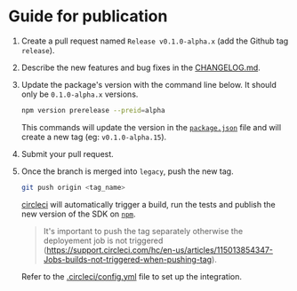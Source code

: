 # Guide for publication

1. Create a pull request named `Release v0.1.0-alpha.x` (add the Github tag `release`).

2. Describe the new features and bug fixes in the [CHANGELOG.md](CHANGELOG.md).

3. Update the package's version with the command line below. It should only be `0.1.0-alpha.x` versions.

    ```sh
    npm version prerelease --preid=alpha
    ```

    This commands will update the version in the [`package.json`](package.json) file and will create a new tag (eg: `v0.1.0-alpha.15`).

4. Submit your pull request.

5. Once the branch is merged into `legacy`, push the new tag.
   
    ```sh
    git push origin <tag_name> 
    ```

    [circleci](https://circleci.com/) will automatically trigger a build, run the tests and publish the new version of the SDK on [`npm`](https://www.npmjs.com/package/@reachfive/identity-core).

    > It's important to push the tag separately otherwise the deployement job is not triggered (https://support.circleci.com/hc/en-us/articles/115013854347-Jobs-builds-not-triggered-when-pushing-tag).

    Refer to the [.circleci/config.yml](.circleci/config.yml) file to set up the integration.
